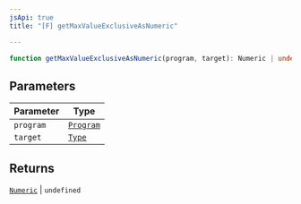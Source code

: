 ```yaml
---
jsApi: true
title: "[F] getMaxValueExclusiveAsNumeric"

---
```

```ts
function getMaxValueExclusiveAsNumeric(program, target): Numeric | undefined
```

## Parameters

| Parameter | Type |
| ------ | ------ |
| `program` | [`Program`](../interfaces/Program.md) |
| `target` | [`Type`](../type-aliases/Type.md) |

## Returns

[`Numeric`](../interfaces/Numeric.md) \| `undefined`
